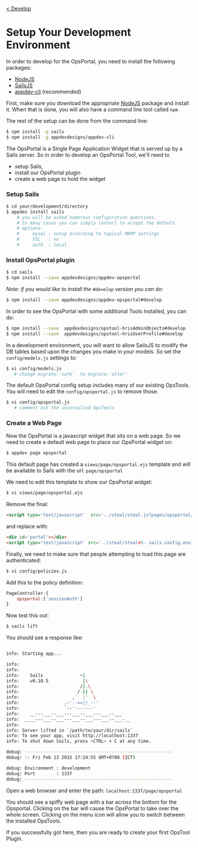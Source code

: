 [< Develop](Develop.md)
# Setup Your Development Environment

In order to develop for the OpsPortal, you need to install the following packages:

  - [NodeJS](http://nodejs.org/download/)
  - [SailsJS](http://sailsjs.org/#/)
  - [appdev-cli](https://github.com/appdevdesigns/appdev-cli) (recommended)

First, make sure you download the appropriate [NodeJS](http://nodejs.org/download/) package and install it.  When that is done, you will also have a command line tool called `npm`

The rest of the setup can be done from the command line:
```sh
$ npm install -g sails
$ npm install -g appdevdesigns/appdev-cli
```

The OpsPortal is a Single Page Application Widget that is served up by a Sails server.  So in order to develop an OpsPortal Tool, we'll need to
  - setup Sails, 
  - install our OpsPortal plugin
  - create a web page to hold the widget

### Setup Sails
```sh
$ cd your/development/directory
$ appdev install sails
    # you will be asked numerous configuration questions.  
    # In many cases you can simply [enter] to accept the default 
    # options:
    #     mysql : setup according to typical MAMP settings
    #     SSL   : no
    #     auth  : local
```

### Install OpsPortal plugin
```sh
$ cd sails
$ npm install --save appdevdesigns/appdev-opsportal
```

*Note: if you would like to install the `#develop` version you can do:*
```sh
$ npm install --save appdevdesigns/appdev-opsportal#develop
```

In order to see the OpsPortal with some additional Tools installed, you can do:
```sh
$ npm install --save  appdevdesigns/opstool-hrisAdminObjects#develop
$ npm install --save  appdevdesigns/opstool-hrisUserProfile#develop
```

In a development environment, you will want to allow SailsJS to modify the DB tables based upon the changes you make in your models.  So set the `config/models.js` settings to:
```sh
$ vi config/models.js
   # change migrate:'safe'  to migrate:'alter'
```

The default OpsPortal config setup includes many of our existing OpsTools. You will need to edit the `config/opsportal.js` to remove those.
```sh
$ vi config/opsportal.js
   # comment out the uninstalled OpsTools
```

### Create a Web Page
Now the OpsPortal is a javascript widget that sits on a web page.  So we need to create a default web page to place our OpsPortal widget on:
```sh
$ appdev page opsportal
```

This default page has created a `views/page/opsportal.ejs` template and will be available to Sails with the url: `page/opsportal`

We need to edit this template to show our OpsPortal widget:
```sh
$ vi views/page/opsportal.ejs
```

Remove the final: 
```html
<script type='text/javascript'  src='../steal/steal.js?pages/opsportal/router.js' ></script>
```
and replace with:
```html
<div id='portal'></div>
<script type='text/javascript' src='../steal/steal<%- sails.config.environment == 'development'? '': '.production' %>.js?OpsPortal'></script>
```

Finally, we need to make sure that people attempting to load this page are
authenticated:
```sh
$ vi config/policies.js
```
Add this to the policy definition:
```javascript
PageController:{
    opsportal:['sessionAuth']
}
```


Now test this out:
```sh
$ sails lift
```

You should see a response like:
```sh

info: Starting app...

info: 
info: 
info:    Sails              <|
info:    v0.10.5             |\
info:                       /|.\
info:                      / || \
info:                    ,'  |'  \
info:                 .-'.-==|/_--'
info:                 `--'-------' 
info:    __---___--___---___--___---___--___
info:  ____---___--___---___--___---___--___-__
info: 
info: Server lifted in `/path/to/your/dir/sails`
info: To see your app, visit http://localhost:1337
info: To shut down Sails, press <CTRL> + C at any time.

debug: --------------------------------------------------------
debug: :: Fri Feb 13 2015 17:24:55 GMT+0700 (ICT)

debug: Environment : development
debug: Port        : 1337
debug: --------------------------------------------------------
```

Open a web browser and enter the path: `localhost:1337/page/opsportal`

You should see a spiffy web page with a bar across the bottom for the Opsportal.  Clicking on the bar will cause the OpsPortal to take over the whole screen.  Clicking on the menu icon will allow you to switch between the installed OpsTools.

If you successfully got here, then you are ready to create your first OpsTool Plugin.

